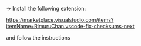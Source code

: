 
→ Install the following extension: 

https://marketplace.visualstudio.com/items?itemName=RimuruChan.vscode-fix-checksums-next

and follow the instructions